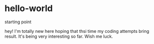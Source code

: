 # hello-world
starting point

hey! 
I'm totally new here hoping that thsi time my coding attempts bring result.
It's being very interesting so far. Wish me luck.
